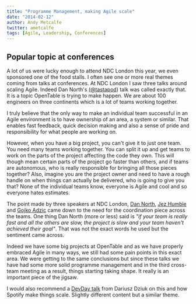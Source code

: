 ```yaml
---
title: "Programme Management, making Agile scale"
date: "2014-02-12"
author: Andy Metcalfe
twitter: ametcalfe
tags: [Agile, Leadership, Conferences]
---
```


## Popular topic at conferences

A lot of us were lucky enough to attend NDC London this year, we even sponsored one of the food stalls. I often see one or more real themes coming from talks at conferences. At NDC London I saw three talks around scaling Agile. Indeed Dan North's ([@tastapod]) talk was called exactly that. It is a topic OpenTable is trying to make happen. We are about 100 engineers on three continents which is a lot of teams working together.

I truly believe that the only way to make an individual team successful in an Agile environment is to have ownership of an area, a system or similar. That enables fast feedback, quick decision making and also a sense of pride and responsibility for what people are working on.

However, when you have a big project, you can't give it to just one team. You need many teams working together. You can split it up and get teams to work on the parts of the project affecting the code they own. This will though mean certain parts of the project go faster than others, and if teams are autonomous, who is really responsible for bringing all those pieces together? Also, imagine you are the project owner and need to have a rough handle on when things can actually be delivered, who is going to give you that? None of the individual teams know, everyone is Agile and cool and so everyone hates estimates.

The point made by three speakers at NDC London, [Dan North], [Jez Humble] and [Gojko Adzic] came down to the need for the coordination piece across the teams. One thing Dan North (more or less) said is _"if your team is really fast and all the others are slow, the project is slow and your team haven't achieved their goal"_. That was not the exact words he used but the sentiment came across.

Indeed we have some big projects at OpenTable and as we have properly embraced Agile in many ways, we still had some pain points in this exact area. We were getting to the same conclusions but since these talks we have had some more solid programme management and in the third cross-team meeting as a result, things starting taking shape. It really is an important piece of the jigsaw.

I would also recommend a [DevDay talk] from Dariusz Dziuk on this and how Spotify make things scale. Slightly different content but a similar theme.

[@tastapod]: https://twitter.com/tastapod
[dan north]: https://twitter.com/tastapod
[jez humble]: https://twitter.com/jezhumble
[gojko adzic]: https://twitter.com/gojkoadzic
[devday talk]: http://www.youtube.com/watch?v=ILP1pJAuT9c&list=PLBMFXMTB7U74NdDghygvBaDcp67owVUUF&feature=c4-overview-vl

